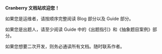 **Cranberry 文档站欢迎您！**

如果您是运维者，请按顺序完整阅读 Blog 部分以及 Guide 部分。

如果您是出题人，请至少阅读 Guide 中的《出题指引》和《抽象题目案例》部分。

如果您想要二次开发，则务必通读所有文档。随时联系作者。